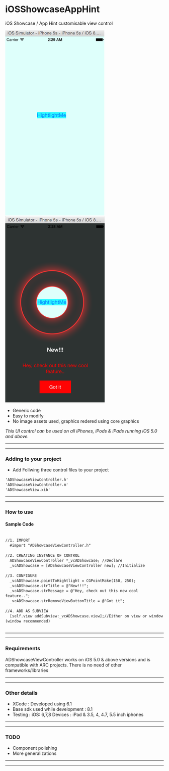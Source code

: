 # iOSShowcaseAppHint
iOS Showcase / App Hint customisable view control


![      ](\WithoutShowcase.png "")       ![      ](\WithShowcase.png "") 


* Generic code 
* Easy to modify 
* No image assets used, graphics redered using core graphics 

<em>This UI control can be used on all iPhones, iPods & iPads running iOS 5.0 and above.</em>

---
---

### Adding to your project


* Add Follwing three control files to your project

```
'ADShowcaseViewController.h'
'ADShowcaseViewController.m'
'ADShowcaseView.xib'
```

---
---

### How to use

#### Sample Code

```obj-c

//1. IMPORT
  #import "ADShowcaseViewController.h"

//2. CREATING INSTANCE OF CONTROL
  ADShowcaseViewController *_vcADShowcase; //Declare
  _vcADShowcase = [ADShowcaseViewController new]; //Initialize

//3. CONFIGURE
  _vcADShowcase.pointToHightlight = CGPointMake(150, 250);
  _vcADShowcase.strTitle = @"New!!!";
  _vcADShowcase.strMessage = @"Hey, check out this new cool feature..";
  _vcADShowcase.strRemoveViewButtonTitle = @"Got it";    

//4. ADD AS SUBVIEW
  [self.view addSubview:_vcADShowcase.view];//Either on view or window (window recommended)


```


---
---

### Requirements

ADShowcaseViewController works on iOS 5.0 & above versions and is compatible with ARC projects. There is no need of other frameworks/libraries

---
---

### Other details

* XCode : Developed using 6.1
* Base sdk used while development : 8.1
* Testing : iOS: 6,7,8   Devices : iPad & 3.5, 4, 4.7, 5.5 inch iphones

---
---

### TODO

* Component polishing
* More generalizations

---
---
